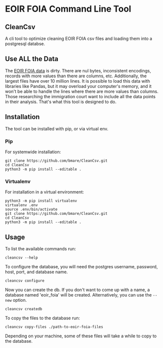 # EOIR FOIA Command Line Tool
## CleanCsv
A cli tool to optimize cleaning EOIR FOIA csv files and loading them into a postgresql databse.

## Use ALL the Data 
The [EOIR FOIA data](https://www.justice.gov/eoir/foia-library-0) is dirty. There are nul bytes, inconsistent encodings, records with more values than there are columns, etc. Additionally, the largest files have over 10 million lines. It is possible to load this data with libraries like Pandas, but it may overload your computer's memory, and it won't be able to handle the lines where there are more values than columns. Those researching the immigration court want to include all the data points in their analysis. That's what this tool is designed to do.

## Installation
The tool can be installed with pip, or via virtual env.
### Pip
For systemwide installation:
```shell
git clone https://github.com/bmare/CleanCsv.git
cd CleanCsv
python3 -m pip install --editable .
```

### Virtualenv
For installation in a virtual environment:
```shell
python3 -m pip install virtualenv
virtualenv .env
source .env/bin/activate
git clone https://github.com/bmare/CleanCsv.git
cd CleanCsv
python3 -m pip install --editable .
```

## Usage
To list the available commands run:
```shell
cleancsv --help
```
To configure the database, you will need the postgres username, password, host, port, and database name. 
```shell
cleancsv configure
```
Now you can create the db. If you don't want to come up with a name, a database named 'eoir_foia' will be created. Alternatively, you can use the `--new` option.
```shell
cleancsv createdb
```
To copy the files to the database run:
```shell
cleancsv copy-files ./path-to-eoir-foia-files
```
Depending on your machine, some of these files will take a while to copy to the database.

